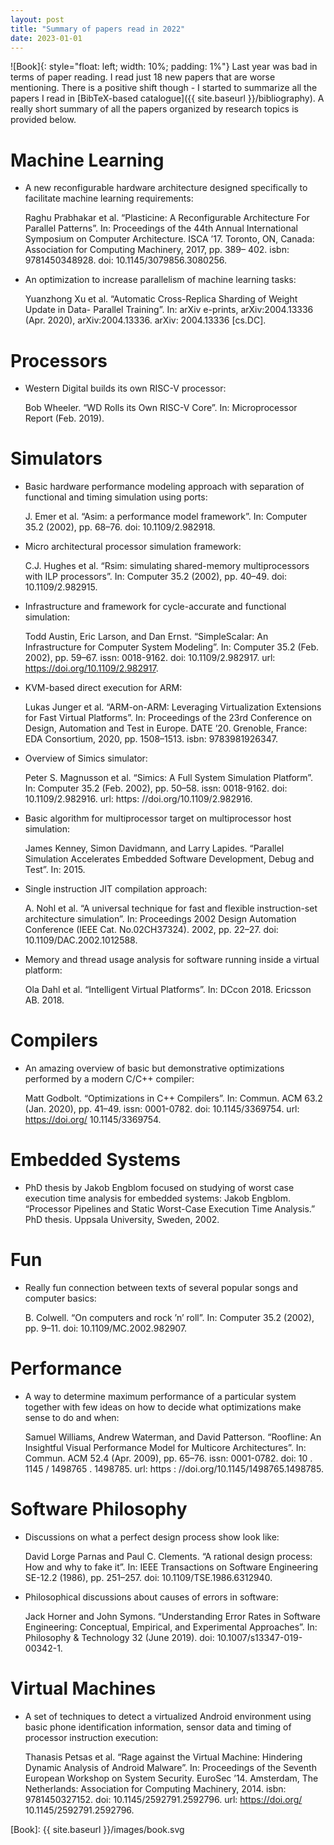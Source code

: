 ```yaml
---
layout: post
title: "Summary of papers read in 2022"
date: 2023-01-01
---
```


![Book]{: style="float: left; width: 10%; padding: 1%"} Last year was bad in terms of paper reading. I read just 18 new papers that are worse mentioning.
There is a positive shift though - I started to summarize all the papers I read in [BibTeX-based catalogue]({{ site.baseurl }}/bibliography).
A really short summary of all the papers organized by research topics is provided below.

# Machine Learning

- A new reconfigurable hardware architecture designed specifically to facilitate machine learning requirements:

    Raghu Prabhakar et al. “Plasticine: A Reconfigurable Architecture For Parallel Patterns”. In: Proceedings of the 44th Annual International Symposium on Computer Architecture. ISCA ’17. Toronto, ON, Canada: Association for Computing Machinery, 2017, pp. 389– 402. isbn: 9781450348928. doi: 10.1145/3079856.3080256.
    
- An optimization to increase parallelism of machine learning tasks:

    Yuanzhong Xu et al. “Automatic Cross-Replica Sharding of Weight Update in Data- Parallel Training”. In: arXiv e-prints, arXiv:2004.13336 (Apr. 2020), arXiv:2004.13336. arXiv: 2004.13336 [cs.DC].

# Processors

- Western Digital builds its own RISC-V processor:

    Bob Wheeler. “WD Rolls its Own RISC-V Core”. In: Microprocessor Report (Feb. 2019).

# Simulators

- Basic hardware performance modeling approach with separation of functional and timing simulation using ports:

    J. Emer et al. “Asim: a performance model framework”. In: Computer 35.2 (2002), pp. 68–76. doi: 10.1109/2.982918.

- Micro architectural processor simulation framework:

    C.J. Hughes et al. “Rsim: simulating shared-memory multiprocessors with ILP processors”. In: Computer 35.2 (2002), pp. 40–49. doi: 10.1109/2.982915.

- Infrastructure and framework for cycle-accurate and functional simulation:

    Todd Austin, Eric Larson, and Dan Ernst. “SimpleScalar: An Infrastructure for Computer System Modeling”. In: Computer 35.2 (Feb. 2002), pp. 59–67. issn: 0018-9162. doi: 10.1109/2.982917. url: https://doi.org/10.1109/2.982917.
- KVM-based direct execution for ARM:

    Lukas Junger et al. “ARM-on-ARM: Leveraging Virtualization Extensions for Fast Virtual Platforms”. In: Proceedings of the 23rd Conference on Design, Automation and Test in Europe. DATE ’20. Grenoble, France: EDA Consortium, 2020, pp. 1508–1513. isbn: 9783981926347.

- Overview of Simics simulator:

    Peter S. Magnusson et al. “Simics: A Full System Simulation Platform”. In: Computer 35.2 (Feb. 2002), pp. 50–58. issn: 0018-9162. doi: 10.1109/2.982916. url: https: //doi.org/10.1109/2.982916.

- Basic algorithm for multiprocessor target on multiprocessor host simulation:

    James Kenney, Simon Davidmann, and Larry Lapides. “Parallel Simulation Accelerates Embedded Software Development, Debug and Test”. In: 2015.

- Single instruction JIT compilation approach:

    A. Nohl et al. “A universal technique for fast and flexible instruction-set architecture simulation”. In: Proceedings 2002 Design Automation Conference (IEEE Cat. No.02CH37324). 2002, pp. 22–27. doi: 10.1109/DAC.2002.1012588.

- Memory and thread usage analysis for software running inside a virtual platform:

    Ola Dahl et al. “Intelligent Virtual Platforms”. In: DCcon 2018. Ericsson AB. 2018.

# Compilers

- An amazing overview of basic but demonstrative optimizations performed by a modern C/C++ compiler:

    Matt Godbolt. “Optimizations in C++ Compilers”. In: Commun. ACM 63.2 (Jan. 2020), pp. 41–49. issn: 0001-0782. doi: 10.1145/3369754. url: https://doi.org/ 10.1145/3369754.

# Embedded Systems

- PhD thesis by Jakob Engblom focused on studying of worst case execution time analysis for embedded systems:
    Jakob Engblom. “Processor Pipelines and Static Worst-Case Execution Time Analysis.” PhD thesis. Uppsala University, Sweden, 2002.

# Fun

- Really fun connection between texts of several popular songs and computer basics:

    B. Colwell. “On computers and rock ’n’ roll”. In: Computer 35.2 (2002), pp. 9–11. doi: 10.1109/MC.2002.982907.

# Performance

- A way to determine maximum performance of a particular system together with few ideas on how to decide what optimizations make sense to do and when:

    Samuel Williams, Andrew Waterman, and David Patterson. “Roofline: An Insightful Visual Performance Model for Multicore Architectures”. In: Commun. ACM 52.4 (Apr. 2009), pp. 65–76. issn: 0001-0782. doi: 10 . 1145 / 1498765 . 1498785. url: https : //doi.org/10.1145/1498765.1498785.

# Software Philosophy

- Discussions on what a perfect design process show look like:

    David Lorge Parnas and Paul C. Clements. “A rational design process: How and why to fake it”. In: IEEE Transactions on Software Engineering SE-12.2 (1986), pp. 251–257. doi: 10.1109/TSE.1986.6312940.

- Philosophical discussions about causes of errors in software:

    Jack Horner and John Symons. “Understanding Error Rates in Software Engineering: Conceptual, Empirical, and Experimental Approaches”. In: Philosophy & Technology 32 (June 2019). doi: 10.1007/s13347-019-00342-1.

# Virtual Machines

- A set of techniques to detect a virtualized Android environment using basic phone identification information, sensor data and timing of processor instruction execution:

    Thanasis Petsas et al. “Rage against the Virtual Machine: Hindering Dynamic Analysis of Android Malware”. In: Proceedings of the Seventh European Workshop on System Security. EuroSec ’14. Amsterdam, The Netherlands: Association for Computing Machinery, 2014. isbn: 9781450327152. doi: 10.1145/2592791.2592796. url: https://doi.org/ 10.1145/2592791.2592796.

[Book]: {{ site.baseurl }}/images/book.svg
